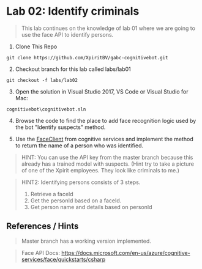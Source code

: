 # Lab 02: Identify criminals

> This lab continues on the knowledge of lab 01 where we are going to use the face API to identify persons.

1. Clone This Repo
```
git clone https://github.com/XpiritBV/gabc-cognitivebot.git
```

2. Checkout branch for this lab called labs/lab01
```
git checkout -f labs/lab02
```

3. Open the solution in Visual Studio 2017, VS Code or Visual Studio for Mac: 
```
cognitivebot\cognitivebot.sln
```

4. Browse the code to find the place to add face recognition logic used by the bot "Identify suspects" method.


5. Use the [FaceClient](https://www.nuget.org/packages/Microsoft.ProjectOxford.Face/) from cognitive services and implement the method to return the name of a person who was identified.

> HINT: You can use the API key from the master branch because this already has a trained model with suspects. (Hint try to take a picture of one of the Xpirit employees. They look like criminals to me.)

> HINT2: Identifying persons consists of 3 steps.
> 1. Retrieve a faceId
> 2. Get the personId based on a faceId.
> 3. Get person name and details based on personId


## References / Hints
> Master branch has a working version implemented.

> Face API Docs: https://docs.microsoft.com/en-us/azure/cognitive-services/face/quickstarts/csharp
